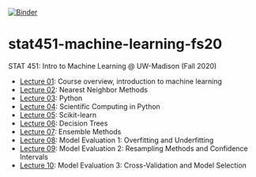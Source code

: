 [![Binder](https://mybinder.org/badge_logo.svg)](https://mybinder.org/v2/gh/rasbt/stat451-machine-learning-fs20/master)

# stat451-machine-learning-fs20

STAT 451: Intro to Machine Learning @ UW-Madison (Fall 2020)

- [Lecture 01](L01): Course overview, introduction to machine learning
- [Lecture 02](L02): Nearest Neighbor Methods
- [Lecture 03](L03): Python
- [Lecture 04](L04): Scientific Computing in Python
- [Lecture 05](L05): Scikit-learn
- [Lecture 06](L06): Decision Trees
- [Lecture 07](L07): Ensemble Methods
- [Lecture 08](L08): Model Evaluation 1: Overfitting and Underfitting
- [Lecture 09](L09): Model Evaluation 2: Resampling Methods and Confidence Intervals
- [Lecture 10](L10): Model Evaluation 3: Cross-Validation and Model Selection